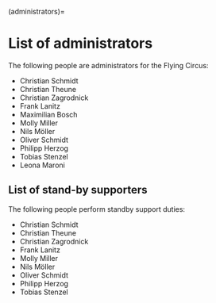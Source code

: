 (administrators)=

# List of administrators

The following people are administrators for the Flying Circus:

- Christian Schmidt
- Christian Theune
- Christian Zagrodnick
- Frank Lanitz
- Maximilian Bosch
- Molly Miller
- Nils Möller
- Oliver Schmidt
- Philipp Herzog
- Tobias Stenzel
- Leona Maroni

## List of stand-by supporters

The following people perform standby support duties:

- Christian Schmidt
- Christian Theune
- Christian Zagrodnick
- Frank Lanitz
- Molly Miller
- Nils Möller
- Oliver Schmidt
- Philipp Herzog
- Tobias Stenzel
